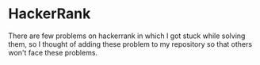 # HackerRank
There are few problems on hackerrank in which I got stuck while solving them, so I thought of adding these problem to my repository so that others won't face these problems.
